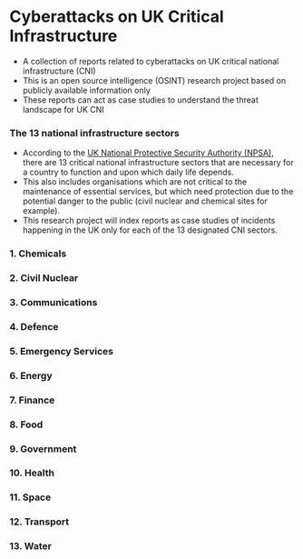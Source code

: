 # Cyberattacks on UK Critical Infrastructure

- A collection of reports related to cyberattacks on UK critical national infrastructure (CNI)
- This is an open source intelligence (OSINT) research project based on publicly available information only
- These reports can act as case studies to understand the threat landscape for UK CNI

### The 13 national infrastructure sectors
- According to the [UK National Protective Security Authority (NPSA)](https://www.npsa.gov.uk/critical-national-infrastructure-0), there are 13 critical national infrastructure sectors that are necessary for a country to function and upon which daily life depends.
- This also includes organisations which are not critical to the maintenance of essential services, but which need protection due to the potential danger to the public (civil nuclear and chemical sites for example).
- This research project will index reports as case studies of incidents happening in the UK only for each of the 13 designated CNI sectors.

### 1. Chemicals 

### 2. Civil Nuclear

### 3. Communications

### 4. Defence

### 5. Emergency Services

### 6. Energy

### 7. Finance

### 8. Food

### 9. Government

### 10. Health

### 11. Space

### 12. Transport

### 13. Water

